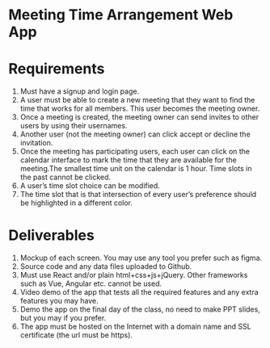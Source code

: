 # Meeting Time Arrangement Web App

# Requirements
1. Must have a signup and login page.
2. A user must be able to create a new meeting that they want to find the time that
works for all members. This user becomes the meeting owner.
3. Once a meeting is created, the meeting owner can send invites to other users by
using their usernames.
4. Another user (not the meeting owner) can click accept or decline the invitation.
5. Once the meeting has participating users, each user can click on the calendar
interface to mark the time that they are available for the meeting.The smallest time
unit on the calendar is 1 hour. Time slots in the past cannot be clicked.
6. A user’s time slot choice can be modified.
7. The time slot that is that intersection of every user’s preference should be highlighted
in a different color.

# Deliverables
1. Mockup of each screen. You may use any tool you prefer such as figma.
2. Source code and any data files uploaded to Github.
3. Must use React and/or plain html+css+js+jQuery. Other frameworks such as Vue,
Angular etc. cannot be used.
4. Video demo of the app that tests all the required features and any extra features you
may have.
5. Demo the app on the final day of the class, no need to make PPT slides, but you may
if you prefer.
6. The app must be hosted on the Internet with a domain name and SSL certificate (the
url must be https).